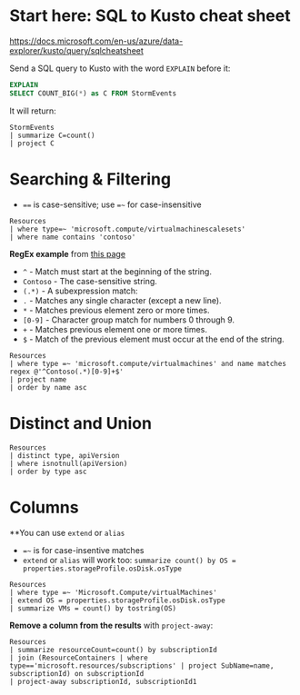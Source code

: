 # Start here: SQL to Kusto cheat sheet

https://docs.microsoft.com/en-us/azure/data-explorer/kusto/query/sqlcheatsheet

Send a SQL query to Kusto with the word `EXPLAIN` before it:
```sql
EXPLAIN 
SELECT COUNT_BIG(*) as C FROM StormEvents
```

It will return:
```
StormEvents
| summarize C=count()
| project C
```

# Searching & Filtering

- `==` is case-sensitive; use `=~` for case-insensitive

```kql
Resources
| where type=~ 'microsoft.compute/virtualmachinescalesets'
| where name contains 'contoso'
```

**RegEx example** from [this page](https://docs.microsoft.com/en-us/azure/governance/resource-graph/samples/advanced?tabs=azure-cli#vm-regex)
- `^` - Match must start at the beginning of the string.
- `Contoso` - The case-sensitive string.
- `(.*)` - A subexpression match:
- `.` - Matches any single character (except a new line).
- `*` - Matches previous element zero or more times.
- `[0-9]` - Character group match for numbers 0 through 9.
- `+` - Matches previous element one or more times.
- `$` - Match of the previous element must occur at the end of the string.

```kql
Resources
| where type =~ 'microsoft.compute/virtualmachines' and name matches regex @'^Contoso(.*)[0-9]+$'
| project name
| order by name asc
```

# Distinct and Union
```kql
Resources
| distinct type, apiVersion
| where isnotnull(apiVersion)
| order by type asc
```

# Columns

**You can use `extend` or `alias`

- `=~` is for case-insentive matches
- `extend` or `alias` will work too: `summarize count() by OS = properties.storageProfile.osDisk.osType`

```kql
Resources
| where type =~ 'Microsoft.Compute/virtualMachines'
| extend OS = properties.storageProfile.osDisk.osType
| summarize VMs = count() by tostring(OS)
```

**Remove a column from the results** with `project-away`:
```kql
Resources
| summarize resourceCount=count() by subscriptionId
| join (ResourceContainers | where type=='microsoft.resources/subscriptions' | project SubName=name, subscriptionId) on subscriptionId
| project-away subscriptionId, subscriptionId1
```
